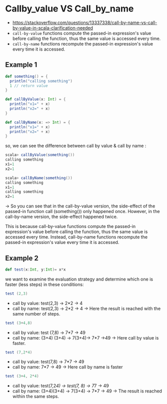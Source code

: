 # Callby_value VS Call_by_name

- https://stackoverflow.com/questions/13337338/call-by-name-vs-call-by-value-in-scala-clarification-needed
- `call-by-value` functions compute the passed-in expression's value before calling the function, thus the same value is accessed every time.
- `call-by-name` functions recompute the passed-in expression's value every time it is accessed.


## Example 1
```scala 
def something() = {
  println("calling something")
  1 // return value
}
```
```scala
def callByValue(x: Int) = {
  println("x1=" + x)
  println("x2=" + x)
}

def callByName(x: => Int) = {
  println("x1=" + x)
  println("x2=" + x)
}
```
so, we can see the difference between call by value & call by name : 

```scala
scala> callByValue(something())
calling something
x1=1
x2=1

scala> callByName(something())
calling something
x1=1
calling something
x2=1
```

-> So you can see that in the call-by-value version, the side-effect of the passed-in function call (something()) only happened once. However, in the call-by-name version, the side-effect happened twice.

This is because call-by-value functions compute the passed-in expression's value before calling the function, thus the same value is accessed every time. Instead, call-by-name functions recompute the passed-in expression's value every time it is accessed.

## Example 2 
```scala 
def test(x:Int, y:Int)= x*x
```
we want to examine the evaluation strategy and determine which one is faster (less steps) in these conditions: 

```scala
test (2,3)
```
- call by value: test(2,3) -> 2*2 -> 4
- call by name: test(2,3) -> 2*2 -> 4
-> Here the result is reached with the same number of steps.
```scala
test (3+4,8)
```
- call by value: test (7,8) -> 7*7 -> 49
- call by name: (3+4) (3+4) -> 7(3+4)-> 7*7 ->49
-> Here call by value is faster.
```scala
test (7,2*4)
```
- call by value: test(7,8) -> 7*7 -> 49
- call by name: 7*7 -> 49
-> Here call by name is faster
```scala
test (3+4, 2*4)
``` 
- call by value: test(7,2*4) -> test(7, 8) -> 7*7 -> 49
- call by name: (3+4)(3+4) -> 7(3+4) -> 7*7 -> 49
-> The result is reached within the same steps.
